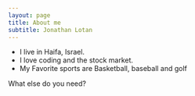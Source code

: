 ```yaml
---
layout: page
title: About me
subtitle: Jonathan Lotan
---
```


- I live in Haifa, Israel.
- I love coding and the stock market.
- My Favorite sports are Basketball, baseball and golf

What else do you need?
